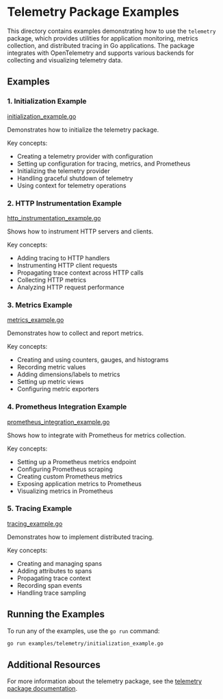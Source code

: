 # Telemetry Package Examples

This directory contains examples demonstrating how to use the `telemetry` package, which provides utilities for application monitoring, metrics collection, and distributed tracing in Go applications. The package integrates with OpenTelemetry and supports various backends for collecting and visualizing telemetry data.

## Examples

### 1. Initialization Example

[initialization_example.go](initialization_example.go)

Demonstrates how to initialize the telemetry package.

Key concepts:
- Creating a telemetry provider with configuration
- Setting up configuration for tracing, metrics, and Prometheus
- Initializing the telemetry provider
- Handling graceful shutdown of telemetry
- Using context for telemetry operations

### 2. HTTP Instrumentation Example

[http_instrumentation_example.go](http_instrumentation_example.go)

Shows how to instrument HTTP servers and clients.

Key concepts:
- Adding tracing to HTTP handlers
- Instrumenting HTTP client requests
- Propagating trace context across HTTP calls
- Collecting HTTP metrics
- Analyzing HTTP request performance

### 3. Metrics Example

[metrics_example.go](metrics_example.go)

Demonstrates how to collect and report metrics.

Key concepts:
- Creating and using counters, gauges, and histograms
- Recording metric values
- Adding dimensions/labels to metrics
- Setting up metric views
- Configuring metric exporters

### 4. Prometheus Integration Example

[prometheus_integration_example.go](prometheus_integration_example.go)

Shows how to integrate with Prometheus for metrics collection.

Key concepts:
- Setting up a Prometheus metrics endpoint
- Configuring Prometheus scraping
- Creating custom Prometheus metrics
- Exposing application metrics to Prometheus
- Visualizing metrics in Prometheus

### 5. Tracing Example

[tracing_example.go](tracing_example.go)

Demonstrates how to implement distributed tracing.

Key concepts:
- Creating and managing spans
- Adding attributes to spans
- Propagating trace context
- Recording span events
- Handling trace sampling

## Running the Examples

To run any of the examples, use the `go run` command:

```bash
go run examples/telemetry/initialization_example.go
```

## Additional Resources

For more information about the telemetry package, see the [telemetry package documentation](../../telemetry/README.md).